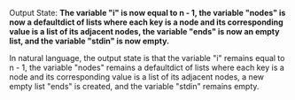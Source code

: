 Output State: **The variable "i" is now equal to n - 1, the variable "nodes" is now a defaultdict of lists where each key is a node and its corresponding value is a list of its adjacent nodes, the variable "ends" is now an empty list, and the variable "stdin" is now empty.**

In natural language, the output state is that the variable "i" remains equal to n - 1, the variable "nodes" remains a defaultdict of lists where each key is a node and its corresponding value is a list of its adjacent nodes, a new empty list "ends" is created, and the variable "stdin" remains empty.